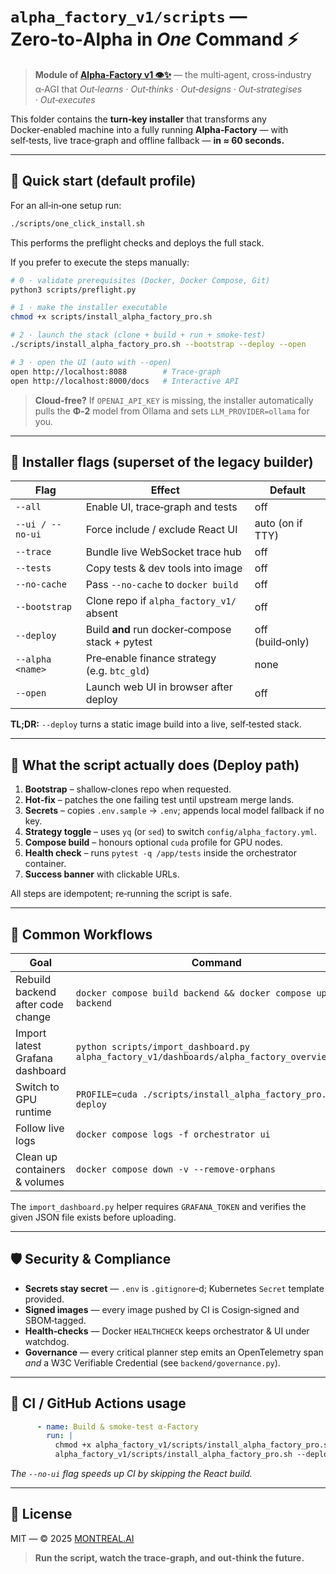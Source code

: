 # `alpha_factory_v1/scripts` — Zero‑to‑Alpha in *One* Command ⚡️

> **Module of [Alpha‑Factory v1 👁️✨](../README.md)** — the multi‑agent, cross‑industry α‑AGI that
> *Out‑learns · Out‑thinks · Out‑designs · Out‑strategises · Out‑executes*

This folder contains the **turn‑key installer** that transforms any Docker‑enabled
machine into a fully running **Alpha‑Factory** — with self‑tests, live trace‑graph
and offline fallback — **in ≈ 60 seconds.**

---

## 🚀 Quick start (default profile)

For an all‑in‑one setup run:

```bash
./scripts/one_click_install.sh
```

This performs the preflight checks and deploys the full stack.

If you prefer to execute the steps manually:

```bash
# 0 · validate prerequisites (Docker, Docker Compose, Git)
python3 scripts/preflight.py

# 1 · make the installer executable
chmod +x scripts/install_alpha_factory_pro.sh

# 2 · launch the stack (clone + build + run + smoke‑test)
./scripts/install_alpha_factory_pro.sh --bootstrap --deploy --open

# 3 · open the UI (auto with --open)
open http://localhost:8088        # Trace‑graph
open http://localhost:8000/docs   # Interactive API
```

> **Cloud‑free?** If `OPENAI_API_KEY` is missing, the installer automatically pulls the
> **Φ‑2** model from Ollama and sets `LLM_PROVIDER=ollama` for you.

---

## 🔑 Installer flags (superset of the legacy builder)

| Flag | Effect | Default |
|------|--------|---------|
| `--all` | Enable UI, trace‑graph and tests | off |
| `--ui / --no-ui` | Force include / exclude React UI | auto (on if TTY) |
| `--trace` | Bundle live WebSocket trace hub | off |
| `--tests` | Copy tests & dev tools into image | off |
| `--no-cache` | Pass `--no-cache` to `docker build` | off |
| `--bootstrap` | Clone repo if `alpha_factory_v1/` absent | off |
| `--deploy` | Build **and** run docker‑compose stack + pytest | off (build‑only) |
| `--alpha <name>` | Pre‑enable finance strategy (e.g. `btc_gld`) | none |
| `--open` | Launch web UI in browser after deploy | off |

**TL;DR:** `--deploy` turns a static image build into a live, self‑tested stack.

---

## 🧐 What the script actually does (Deploy path)

1. **Bootstrap** – shallow‑clones repo when requested.
2. **Hot‑fix** – patches the one failing test until upstream merge lands.
3. **Secrets** – copies `.env.sample` → `.env`; appends local model fallback if no key.
4. **Strategy toggle** – uses `yq` (or `sed`) to switch `config/alpha_factory.yml`.
5. **Compose build** – honours optional `cuda` profile for GPU nodes.
6. **Health check** – runs `pytest -q /app/tests` inside the orchestrator container.
7. **Success banner** with clickable URLs.

All steps are idempotent; re‑running the script is safe.

---

## 🔧 Common Workflows

| Goal | Command |
|------|---------|
| Rebuild backend after code change | `docker compose build backend && docker compose up -d backend` |
| Import latest Grafana dashboard | `python scripts/import_dashboard.py alpha_factory_v1/dashboards/alpha_factory_overview.json` |
| Switch to GPU runtime | `PROFILE=cuda ./scripts/install_alpha_factory_pro.sh --deploy` |
| Follow live logs | `docker compose logs -f orchestrator ui` |
| Clean up containers & volumes | `docker compose down -v --remove-orphans` |

The ``import_dashboard.py`` helper requires ``GRAFANA_TOKEN`` and verifies the
given JSON file exists before uploading.

---

## 🛡️ Security & Compliance

* **Secrets stay secret** — `.env` is `.gitignore`‑d; Kubernetes `Secret` template provided.
* **Signed images** — every image pushed by CI is Cosign‑signed and SBOM‑tagged.
* **Health‑checks** — Docker `HEALTHCHECK` keeps orchestrator & UI under watchdog.
* **Governance** — every critical planner step emits an OpenTelemetry span *and* a
  W3C Verifiable Credential (see `backend/governance.py`).

---

## 🤖 CI / GitHub Actions usage

```yaml
      - name: Build & smoke‑test α‑Factory
        run: |
          chmod +x alpha_factory_v1/scripts/install_alpha_factory_pro.sh
          alpha_factory_v1/scripts/install_alpha_factory_pro.sh --deploy --no-ui
```

*The `--no-ui` flag speeds up CI by skipping the React build.*

---

## 📝 License

MIT — © 2025 [MONTREAL.AI](https://montreal.ai)

> **Run the script, watch the trace‑graph, and out‑think the future.**
